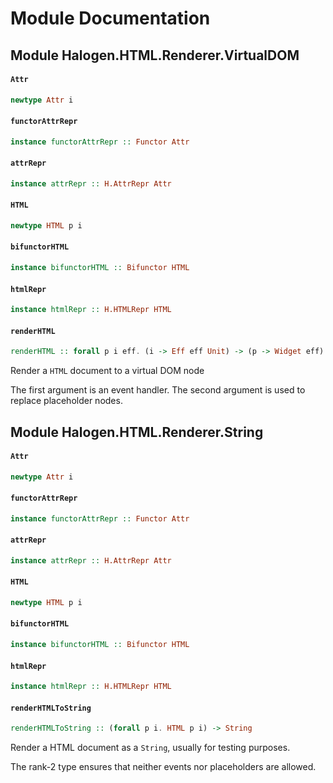 # Module Documentation

## Module Halogen.HTML.Renderer.VirtualDOM

#### `Attr`

``` purescript
newtype Attr i
```


#### `functorAttrRepr`

``` purescript
instance functorAttrRepr :: Functor Attr
```


#### `attrRepr`

``` purescript
instance attrRepr :: H.AttrRepr Attr
```


#### `HTML`

``` purescript
newtype HTML p i
```


#### `bifunctorHTML`

``` purescript
instance bifunctorHTML :: Bifunctor HTML
```


#### `htmlRepr`

``` purescript
instance htmlRepr :: H.HTMLRepr HTML
```


#### `renderHTML`

``` purescript
renderHTML :: forall p i eff. (i -> Eff eff Unit) -> (p -> Widget eff) -> HTML p i -> VTree
```

Render a `HTML` document to a virtual DOM node

The first argument is an event handler.
The second argument is used to replace placeholder nodes.


## Module Halogen.HTML.Renderer.String

#### `Attr`

``` purescript
newtype Attr i
```


#### `functorAttrRepr`

``` purescript
instance functorAttrRepr :: Functor Attr
```


#### `attrRepr`

``` purescript
instance attrRepr :: H.AttrRepr Attr
```


#### `HTML`

``` purescript
newtype HTML p i
```


#### `bifunctorHTML`

``` purescript
instance bifunctorHTML :: Bifunctor HTML
```


#### `htmlRepr`

``` purescript
instance htmlRepr :: H.HTMLRepr HTML
```


#### `renderHTMLToString`

``` purescript
renderHTMLToString :: (forall p i. HTML p i) -> String
```

Render a HTML document as a `String`, usually for testing purposes.

The rank-2 type ensures that neither events nor placeholders are allowed.



